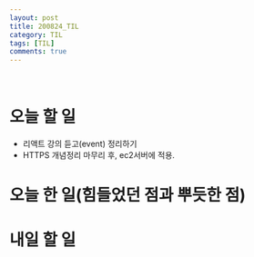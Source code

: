```yaml
---
layout: post
title: 200824_TIL
category: TIL
tags: [TIL]
comments: true
---
```


<br>

# 오늘 할 일
  - 리액트 강의 듣고(event) 정리하기
  - HTTPS 개념정리 마무리 후, ec2서버에 적용.


# 오늘 한 일(힘들었던 점과 뿌듯한 점)


# 내일 할 일

